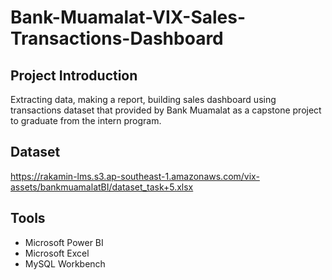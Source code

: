 # Bank-Muamalat-VIX-Sales-Transactions-Dashboard

## Project Introduction
Extracting data, making a report, building sales dashboard using transactions dataset that provided by Bank Muamalat as a capstone project to graduate from the intern program.

## Dataset
https://rakamin-lms.s3.ap-southeast-1.amazonaws.com/vix-assets/bankmuamalatBI/dataset_task+5.xlsx

## Tools
- Microsoft Power BI
- Microsoft Excel
- MySQL Workbench
